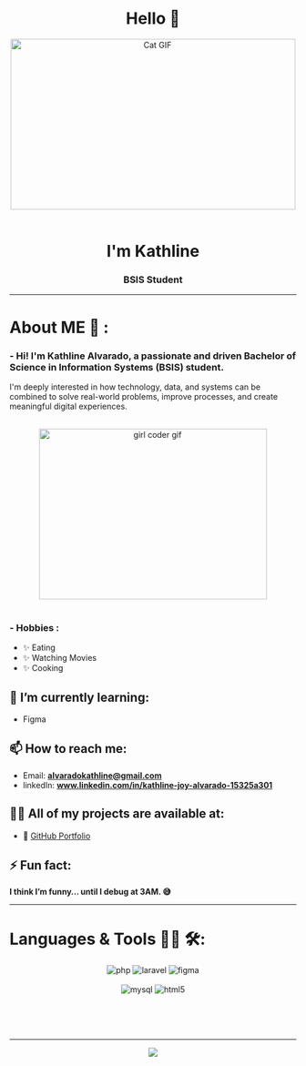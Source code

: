 <h1 align="center">Hello 👋</h1>

<div align="center">
  <img height="300" width="500" alt="Cat GIF" align="center" src="https://media.giphy.com/media/JIX9t2j0ZTN9S/giphy.gif">
</div>

</br>

<h1 align="center">I'm Kathline</h1>
<h3 align="center">BSIS Student</h3>

---
# About ME 💬 :

### - Hi! I'm Kathline Alvarado, a passionate and driven **Bachelor of Science in Information Systems (BSIS)** student.  
I'm deeply interested in how technology, data, and systems can be combined to solve real-world problems, improve processes, and create meaningful digital experiences.

</br>

<div align="center">
  <img src="https://media.giphy.com/media/juua9i2c2fA0AIp2iq/giphy.gif" height="300" width="400" alt="girl coder gif">
</div>

</br>

### - Hobbies :  
- ✨ Eating  
- ✨ Watching Movies  
- ✨ Cooking  


## 🌱 I’m currently learning:
- Figma

## 📫 How to reach me:
- Email: **alvaradokathline@gmail.com**
- linkedIn: **www.linkedin.com/in/kathline-joy-alvarado-15325a301**

## 👨‍💻 All of my projects are available at:
- 🔗 [GitHub Portfolio](https://github.com/Kthalvs/Kthalvs.git)

## ⚡ Fun fact:
**I think I’m funny… until I debug at 3AM. 😅**

---

# Languages & Tools 👨‍💻 🛠:
<p align="center">
  <img src="https://img.shields.io/badge/php-%23777BB4.svg?style=for-the-badge&logo=php&logoColor=white" alt="php" />
  <img src="https://img.shields.io/badge/laravel-%23FF2D20.svg?style=for-the-badge&logo=laravel&logoColor=white" alt="laravel" />
  <img src="https://img.shields.io/badge/figma-%23F24E1E.svg?style=for-the-badge&logo=figma&logoColor=white" alt="figma" />
</br>
</br>
  <img src="https://img.shields.io/badge/mysql-4479A1.svg?style=for-the-badge&logo=mysql&logoColor=white" alt="mysql" />
  <img src="https://img.shields.io/badge/html5-%23E34F26.svg?style=for-the-badge&logo=html5&logoColor=white" alt="html5" />
</p>
</br>
</br>
</br>

---

<p align="center">
  <a href="https://github.com/Kthalvs">
    <img src="https://github-readme-stats.vercel.app/api?username=Kthalvs&show_icons=true&theme=radical"/>
  </a>
</p>
